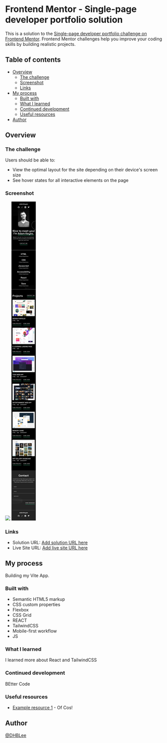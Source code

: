 # Frontend Mentor - Single-page developer portfolio solution

This is a solution to the [Single-page developer portfolio challenge on Frontend Mentor](https://www.frontendmentor.io/challenges/singlepage-developer-portfolio-bBVj2ZPi-x). Frontend Mentor challenges help you improve your coding skills by building realistic projects. 

## Table of contents


- [Overview](#overview)
  - [The challenge](#the-challenge)
  - [Screenshot](#screenshot)
  - [Links](#links)
- [My process](#my-process)
  - [Built with](#built-with)
  - [What I learned](#what-i-learned)
  - [Continued development](#continued-development)
  - [Useful resources](#useful-resources)
- [Author](#author)




## Overview


### The challenge


Users should be able to:


- View the optimal layout for the site depending on their device's screen size
- See hover states for all interactive elements on the page


### Screenshot


![](./src/assets/images/1440px_solution.png)
![](./src/assets/images/375px_solution.png)






### Links


- Solution URL: [Add solution URL here](https://github.com/DHBLee/DHBLee6/tree/DHBLee/Fronend-Mentor/Single)
- Live Site URL: [Add live site URL here](https://dhb-lee6-jzo3.vercel.app/)


## My process

Building my Vite App.

### Built with


- Semantic HTML5 markup
- CSS custom properties
- Flexbox
- CSS Grid
- REACT
- TailwindCSS
- Mobile-first workflow
- JS




### What I learned

I learned more about React and TailwindCSS


### Continued development
BEtter Code



### Useful resources


- [Example resource 1](https://www.chatgpt.com) - Of Cos!




## Author


[@DHBLee](https://www.frontendmentor.io/profile/DHBLee)


